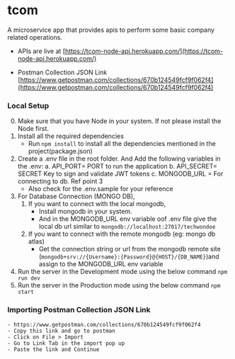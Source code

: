 # tcom
 A microservice app that provides apis to perform some basic company related operations.
- APIs are live at [https://tcom-node-api.herokuapp.com/](https://tcom-node-api.herokuapp.com/)

- Postman Collection JSON Link
[https://www.getpostman.com/collections/670b124549fcf9f062f4](https://www.getpostman.com/collections/670b124549fcf9f062f4)

### Local Setup
0. Make sure that you have Node in your system. If not please install the Node first.
1. Install all the required dependencies
    <!-- - `npm install -g typescript` to install typescript globally in your system
    - Check for successful installation of the typescript compiler by using version command
    `tsc --version` -->
    - Run `npm install` to install all the dependencies mentioned in the project(package.json)
2. Create a .env file in the root folder. And Add the following variables in the .env:
    a. API_PORT= PORT to run the application
    b. API_SECRET= SECRET Key to sign and validate JWT tokens
    c. MONGODB_URL = For connecting to db. Ref point 3
    - Also check for the .env.sample for your reference
3. For Database Connection (MONGO DB),
    1. If you want to connect with the local mongodb, 
        - Install mongodb in your system.
        - And in the MONGODB_URL env variable oof .env file give the local db url similar to `mongodb://localhost:27017/techwondoe`
    2. If you want to connect with the remote mongodb (eg: mongo db atlas)
        - Get the connection string or url from the mongodb remote site (`mongodb+srv://{Username}:{Password}@{HOST}/{DB_NAME}`)and assign to the MONGODB_URL env variable
4. Run the server in the Development mode using the below command
    `npm run dev`
5. Run the server in the Production mode using the below command
    `npm start`

### Importing Postman Collection JSON Link
    - https://www.getpostman.com/collections/670b124549fcf9f062f4
    - Copy this link and go to postman
    - Click on File > Import
    - Go to Link Tab in the import pop up
    - Paste the link and Continue